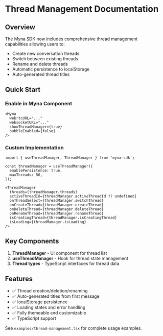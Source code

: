 # Thread Management Documentation

## Overview

The Myna SDK now includes comprehensive thread management capabilities allowing users to:

- Create new conversation threads
- Switch between existing threads  
- Rename and delete threads
- Automatic persistence to localStorage
- Auto-generated thread titles

## Quick Start

### Enable in Myna Component

```tsx
<Myna
  webrtcURL="..."
  websocketURL="..."
  showThreadManager={true}
  bubbleEnabled={false}
/>
```

### Custom Implementation

```tsx
import { useThreadManager, ThreadManager } from 'myna-sdk';

const threadManager = useThreadManager({
  enablePersistence: true,
  maxThreads: 50,
});

<ThreadManager
  threads={threadManager.threads}
  activeThreadId={threadManager.activeThreadId ?? undefined}
  onThreadSelect={threadManager.switchThread}
  onCreateThread={threadManager.createThread}
  onDeleteThread={threadManager.deleteThread}
  onRenameThread={threadManager.renameThread}
  isCreatingThread={threadManager.isCreatingThread}
  isLoading={threadManager.isLoading}
/>
```

## Key Components

1. **ThreadManager** - UI component for thread list
2. **useThreadManager** - Hook for thread state management
3. **Thread types** - TypeScript interfaces for thread data

## Features

- ✅ Thread creation/deletion/renaming
- ✅ Auto-generated titles from first message
- ✅ localStorage persistence
- ✅ Loading states and error handling
- ✅ Fully themeable and customizable
- ✅ TypeScript support

See `examples/thread-management.tsx` for complete usage examples. 